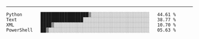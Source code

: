 ---

<!--START_SECTION:waka-->
```text
Python       ██████████████████▒░░░░░░░░░░░░░░░░░░░░░░   44.61 % 
Text         ████████████████░░░░░░░░░░░░░░░░░░░░░░░░░   38.77 % 
XML          ████▒░░░░░░░░░░░░░░░░░░░░░░░░░░░░░░░░░░░░   10.70 % 
PowerShell   ██▒░░░░░░░░░░░░░░░░░░░░░░░░░░░░░░░░░░░░░░   05.63 % 
```
<!--END_SECTION:waka-->


[linkedin]: https://www.linkedin.com/in/mohamed-elh/

